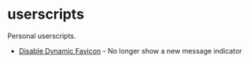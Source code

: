 # userscripts

Personal userscripts.

  - [Disable Dynamic Favicon](https://benjaminoakes.github.io/userscripts/disable_dynamic_favicon.js) - No longer show a new message indicator
